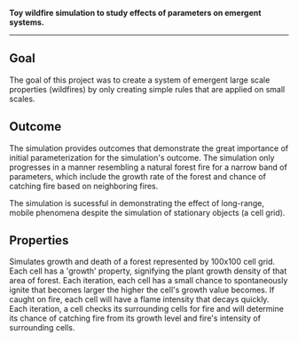 **Toy wildfire simulation to study effects of parameters on emergent systems.**

---
## Goal
The goal of this project was to create a system of emergent large scale properties (wildfires) by only creating simple rules that are applied on small scales.

## Outcome
The simulation provides outcomes that demonstrate the great importance of initial parameterization for the simulation's outcome. The simulation only progresses in a manner resembling a natural forest fire for a narrow band of parameters, which include the growth rate of the forest and chance of catching fire based on neighboring fires.

The simulation is sucessful in demonstrating the effect of long-range, mobile phenomena despite the simulation of stationary objects (a cell grid).

## Properties

Simulates growth and death of a forest represented by 100x100 cell grid. Each cell has a 'growth' property, signifying the plant growth density of that area of forest. Each iteration, each cell has a small chance to spontaneously ignite that becomes larger the higher the cell's growth value becomes. If caught on fire, each cell will have a flame intensity that decays quickly. Each iteration, a cell checks its surrounding cells for fire and will determine its chance of catching fire from its growth level and fire's intensity of surrounding cells.